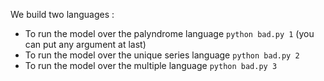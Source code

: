 We build two languages :
* To run the model over the palyndrome language
`python bad.py 1`  (you can put any argument at last)
* To run the model over the unique series language
`python bad.py 2`
* To run the model over the multiple language
`python bad.py 3`

